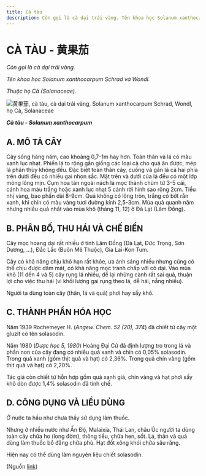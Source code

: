 ```yaml
---
title: Cà tàu
description: Còn gọi là cà dại trái vàng. Tên khoa học Solanum xanthocarpum Schrad và Wondl. Thuộc họ Cà (Solanaceae).
---
```

# CÀ TÀU - 黄果茄

*Còn gọi là cà dại trái vàng.*

*Tên khoa học Solanum xanthocarpum Schrad và Wondl.*

*Thuộc họ Cà (Solanaceae).*

![黄果茄, cà tàu, cà dại trái vàng, Solanum xanthocarpum Schrad, Wondl, họ Cà, Solanaceae](/imgs/do-tat-loi/ctvvtvn/ca-tau.jpg)

***Cà tàu - Solanum xanthocarpum***

## A. MÔ TẢ CÂY

Cây sống hàng năm, cao khoảng 0,7-1m hay hơn. Toàn thân và lá có màu xanh lục nhạt. Phiến lá to rộng gần giống các loại cà cho quả ăn được, mép lá phân thùy không đều. Đặc biệt toàn thân cây, cuống và gân lá cả hai phía trên dưới đều có nhiều gai nhọn sắc. Mặt trên và dưới của lá đều có một lớp mỏng lông mịn. Cụm hoa tán ngoài nách lá mọc thành chùm từ 3-5 cái, cánh hoa màu trắng hoặc xanh lục nhạt 5 cánh rời hình sao rộng 2cm. Tiểu nhị vàng, bao phấn dài 8-9cm. Quả không có lông tròn, trắng có bớt rằn xanh, khi chín có màu vàng tươi đường kính 2,5-3cm. Mùa quả quanh năm nhưng nhiều quả nhất vào mùa khô (tháng 11, 12) ở Đà Lạt (Lâm Đồng).

## B. PHÂN BỐ, THU HÁI VÀ CHẾ BIẾN

Cây mọc hoang dại rất nhiều ở tỉnh Lâm Đồng (Đà Lạt, Đức Trọng, Sơn Dương, ...), Đắc Lắc (Buôn Mê Thuộc), Gia Lai-Kon Tum.

Cây có khả năng chịu khô hạn rất khỏe, ưa ánh sáng nhiều nhưng cũng có thể chịu được dâm mát, có khả năng mọc tranh chấp với cỏ dại. Vào mùa khô (11 đến 4 và 5) cây rụng lá nhiều, để lại những cành rất sai quả, thuận lợi cho việc thu hái (vì khối lượng gai rụng theo lá, dễ hái, nắng nhiều).

Người ta dùng toàn cây (thân, lá và quả) phơi hay sấy khô.

## C. THÀNH PHẦN HÓA HỌC

Năm 1939 Rochemeyer H. (*Angew. Chem. 52 (20), 374*) đã chiết từ cây một gluzit có tên solasodin.

Năm 1980 (*Dược học 5, 1980*) Hoàng Đại Cử đã định lượng tro trong lá và phần non của cây đang có nhiều quả xanh và chín có 0,05% solasodin. Trong quả xanh (gồm thịt quả và hạt) có 2,36%. Trong quả chín vàng (gồm thịt quả và hạt) có 2,20%.

Tác giả còn chiết từ hỗn hợp gồm quả xanh già, chín vàng và hạt phơi sấy khô dòn được 1,4% solasodin đã tinh chế.

## D. CÔNG DỤNG VÀ LIỀU DÙNG

Ở nước ta hầu như chưa thấy sử dụng làm thuốc.

Nhưng ở nhiều nước như Ấn Độ, Malaixia, Thái Lan, châu Úc người ta dùng toàn cây chữa ho (long đờm), thông tiểu, chữa hen, sốt. Lá, thân và quả dùng làm thuốc bổ đắng chữa phù. Hạt đốt xông khói chữa sâu răng.

Hiện nay có thể dùng làm nguyên liệu chiết solasodin.

(Nguồn <a href="http://www.thuocvuonnha.com/nhung-cay-thuoc-va-vi-thuoc-viet-nam/ket-qua-tra-cuu/ca-tau" target="_blank">link</a>)
